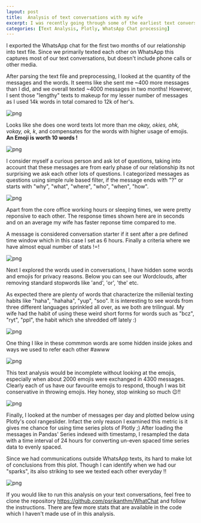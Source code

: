 ```yaml
---
layout: post
title:  Analysis of text conversations with my wife
excerpt: I was recently going through some of the earliest text conversations between me and my wife. Apart from exposing our naiveness and excitement in a cute way, I found those texts insightful of our personalities and relationship. So I tried to apply what I do for my day job in analyzing the texts data and quantify the conversations.
categories: [Text Analysis, Plotly, WhatsApp Chat processing]
---
```

I exported the WhatsApp chat for the first two months of our relationship into text file. Since we primarily texted each other on WhatsApp this captures most of our text conversations, but doesn't include phone calls or other media.

After parsing the text file and preprocessing, I looked at the quantity of the messages and the words. It seems like she sent me ~400 more messages than I did, and we overall texted ~4000 messages in two months! However, I sent those "lengthy" texts to makeup for my lesser number of messages as I used 14k words in total comared to 12k of her's.

![png](/images/chat-analysis-fig1.png)

Looks like she does one word texts lot more than me *okay, okies, ohk, vokay, ok, k*, and compensates for the words with higher usage of emojis. **An Emoji is worth 10 words !**

![png](/images/chat-analysis-fig2.png)



I consider myself a curious person and ask lot of questions, taking into account that these messages are from early phase of our relationship its not surprising we ask each other lots of questions. I categorized messages as questions using simple rule based filter, if the message ends with "?" or starts with "why", "what", "where", "who", "when", "how".

![png](/images/chat-analysis-fig3.png)

Apart from the core office working hours or sleeping times, we were pretty reponsive to each other. The response times shown here are in seconds and on an average my wife has faster reponse time compared to me.

A message is considered conversation starter if it sent after a pre defined time window which in this case I set as 6 hours. Finally a criteria where we have almost equal number of stats !=!

![png](/images/chat-analysis-fig4.png)


Next I explored the words used in conversations, I have hidden some words and emojis for privacy reasons. Below you can see our Wordclouds, after removing standard stopwords like 'and', 'or', 'the' etc.

As expected there are plenty of words that characterize the millenial texting habits like "haha", "hahaha", "yup", "soo". It is interesting to see words from three different languages sprinkled all over, as we both are trilingual. My wife had the habit of using these weird short forms for words such as "bcz", "ryt", "ppl", the habit which she shredded off lately :)




![png](/images/chat-analysis-wordcloud1.png)


One thing I like in these commmon words are some hidden inside jokes and ways we used to refer each other #awww




![png](/images/chat-analysis-wordcloud2.png)


This text analysis would be incomplete without looking at the emojis, especially when about 2000 emojis were exchanged in 4300 messages. Clearly each of us have our favourite emojis to respond, though I was bit conservative in throwing emojis. Hey honey, stop winking so much 😉!!

![png](/images/chat-analysis-fig5.png)

Finally, I looked at the number of messages per day and plotted below using Plotly's cool rangeslider. Infact the only reason I examined this metric is it gives me chance for using time series plots of Plotly ;) After loading the messages in Pandas' Series indexed with timestamp, I resampled the data with a time interval of 24 hours for converting un-even spaced time series data to evenly spaced.

Since we had communications outside WhatsApp texts, its hard to make lot of conclusions from this plot. Though I can identify when we had our "sparks", its also striking to see we texted each other everyday !!


![png](/images/chat-analysis-fig6.png)


If you would like to run this analysis on your text conversations, feel free to clone the repository <https://github.com/psrikanthm/WhatChat> and follow the instructions. There are few more stats that are available in the code which I haven't made use of in this analysis.
